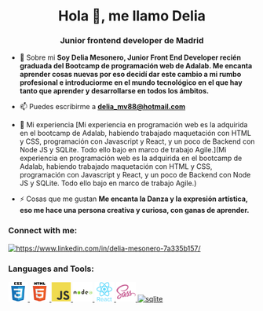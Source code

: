 <h1 align="center">Hola 👋, me llamo Delia</h1>
<h3 align="center">Junior frontend developer de Madrid</h3>

- 💬 Sobre mi **Soy Delia Mesonero, Junior Front End Developer recién graduada del Bootcamp de programación web de Adalab. Me encanta aprender cosas nuevas por eso decidí dar este cambio a mi rumbo profesional e introduciorme en el mundo tecnológico en el que hay tanto que aprender y desarrollarse en todos los ámbitos.**

- 📫 Puedes escribirme a **delia_mv88@hotmail.com**

- 📄 Mi experiencia [Mi experiencia en programación web es la adquirida en el bootcamp de Adalab, habiendo trabajado maquetación con HTML y CSS, programación con Javascript y React, y un poco de Backend con Node JS y SQLite. Todo ello bajo en marco de trabajo Agile.](Mi experiencia en programación web es la adquirida en el bootcamp de Adalab, habiendo trabajado maquetación con HTML y CSS, programación con Javascript y React, y un poco de Backend con Node JS y SQLite. Todo ello bajo en marco de trabajo Agile.)

- ⚡ Cosas que me gustan **Me encanta la Danza y la expresión artística, eso me hace una persona creativa y curiosa, con ganas de aprender.**

<h3 align="left">Connect with me:</h3>
<p align="left">
<a href="https://linkedin.com/in/https://www.linkedin.com/in/delia-mesonero-7a335b157/" target="blank"><img align="center" src="https://raw.githubusercontent.com/rahuldkjain/github-profile-readme-generator/master/src/images/icons/Social/linked-in-alt.svg" alt="https://www.linkedin.com/in/delia-mesonero-7a335b157/" height="30" width="40" /></a>
</p>

<h3 align="left">Languages and Tools:</h3>
<p align="left"> <a href="https://www.w3schools.com/css/" target="_blank" rel="noreferrer"> <img src="https://raw.githubusercontent.com/devicons/devicon/master/icons/css3/css3-original-wordmark.svg" alt="css3" width="40" height="40"/> </a> <a href="https://www.w3.org/html/" target="_blank" rel="noreferrer"> <img src="https://raw.githubusercontent.com/devicons/devicon/master/icons/html5/html5-original-wordmark.svg" alt="html5" width="40" height="40"/> </a> <a href="https://developer.mozilla.org/en-US/docs/Web/JavaScript" target="_blank" rel="noreferrer"> <img src="https://raw.githubusercontent.com/devicons/devicon/master/icons/javascript/javascript-original.svg" alt="javascript" width="40" height="40"/> </a> <a href="https://nodejs.org" target="_blank" rel="noreferrer"> <img src="https://raw.githubusercontent.com/devicons/devicon/master/icons/nodejs/nodejs-original-wordmark.svg" alt="nodejs" width="40" height="40"/> </a> <a href="https://reactjs.org/" target="_blank" rel="noreferrer"> <img src="https://raw.githubusercontent.com/devicons/devicon/master/icons/react/react-original-wordmark.svg" alt="react" width="40" height="40"/> </a> <a href="https://sass-lang.com" target="_blank" rel="noreferrer"> <img src="https://raw.githubusercontent.com/devicons/devicon/master/icons/sass/sass-original.svg" alt="sass" width="40" height="40"/> </a> <a href="https://www.sqlite.org/" target="_blank" rel="noreferrer"> <img src="https://www.vectorlogo.zone/logos/sqlite/sqlite-icon.svg" alt="sqlite" width="40" height="40"/> </a> </p>



